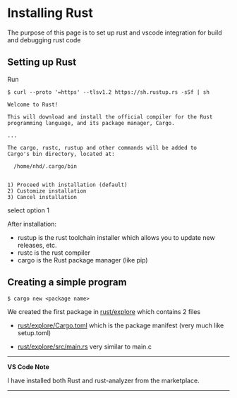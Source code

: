 # Installing Rust

The purpose of this page is to set up rust and vscode integration for build and debugging rust code

## Setting up Rust

Run
```shell
$ curl --proto '=https' --tlsv1.2 https://sh.rustup.rs -sSf | sh

Welcome to Rust!

This will download and install the official compiler for the Rust
programming language, and its package manager, Cargo.

...

The cargo, rustc, rustup and other commands will be added to
Cargo's bin directory, located at:

  /home/nhd/.cargo/bin


1) Proceed with installation (default)
2) Customize installation
3) Cancel installation

```
select option 1

After installation:

- rustup is the rust toolchain installer which allows you to update new releases, etc.
- rustc is the rust compiler
- cargo is the Rust package manager (like pip)

## Creating a simple program

```shell
$ cargo new <package name>
```
We created the first package in [rust/explore](rust/explore) which contains 2 files

- [rust/explore/Cargo.toml](rust/explore/Cargo.toml) which is the package manifest (very much like setup.toml)

- [rust/explore/src/main.rs](rust/explore/src/main.rs) very similar to main.c

---

**VS Code Note**

I have installed both Rust and rust-analyzer from the marketplace.

---
